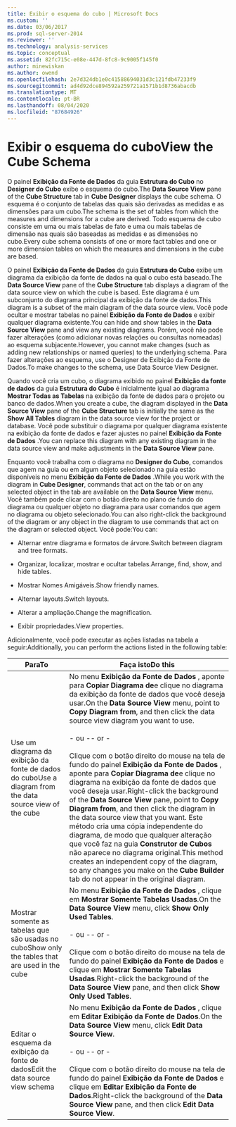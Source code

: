 ```yaml
---
title: Exibir o esquema do cubo | Microsoft Docs
ms.custom: ''
ms.date: 03/06/2017
ms.prod: sql-server-2014
ms.reviewer: ''
ms.technology: analysis-services
ms.topic: conceptual
ms.assetid: 82fc715c-e08e-447d-8fc8-9c9005f145f0
author: minewiskan
ms.author: owend
ms.openlocfilehash: 2e7d324db1e0c41588694031d3c121fdb47233f9
ms.sourcegitcommit: ad4d92dce894592a259721a1571b1d8736abacdb
ms.translationtype: MT
ms.contentlocale: pt-BR
ms.lasthandoff: 08/04/2020
ms.locfileid: "87684926"
---
```

# <a name="view-the-cube-schema"></a><span data-ttu-id="25ed0-102">Exibir o esquema do cubo</span><span class="sxs-lookup"><span data-stu-id="25ed0-102">View the Cube Schema</span></span>
  <span data-ttu-id="25ed0-103">O painel **Exibição da Fonte de Dados** da guia **Estrutura do Cubo** no **Designer do Cubo** exibe o esquema do cubo.</span><span class="sxs-lookup"><span data-stu-id="25ed0-103">The **Data Source View** pane of the **Cube Structure** tab in **Cube Designer** displays the cube schema.</span></span> <span data-ttu-id="25ed0-104">O esquema é o conjunto de tabelas das quais são derivadas as medidas e as dimensões para um cubo.</span><span class="sxs-lookup"><span data-stu-id="25ed0-104">The schema is the set of tables from which the measures and dimensions for a cube are derived.</span></span> <span data-ttu-id="25ed0-105">Todo esquema de cubo consiste em uma ou mais tabelas de fato e uma ou mais tabelas de dimensão nas quais são baseadas as medidas e as dimensões no cubo.</span><span class="sxs-lookup"><span data-stu-id="25ed0-105">Every cube schema consists of one or more fact tables and one or more dimension tables on which the measures and dimensions in the cube are based.</span></span>  
  
 <span data-ttu-id="25ed0-106">O painel **Exibição da Fonte de Dados** da guia **Estrutura do Cubo** exibe um diagrama da exibição da fonte de dados na qual o cubo está baseado.</span><span class="sxs-lookup"><span data-stu-id="25ed0-106">The **Data Source View** pane of the **Cube Structure** tab displays a diagram of the data source view on which the cube is based.</span></span> <span data-ttu-id="25ed0-107">Este diagrama é um subconjunto do diagrama principal da exibição da fonte de dados.</span><span class="sxs-lookup"><span data-stu-id="25ed0-107">This diagram is a subset of the main diagram of the data source view.</span></span> <span data-ttu-id="25ed0-108">Você pode ocultar e mostrar tabelas no painel **Exibição da Fonte de Dados** e exibir qualquer diagrama existente.</span><span class="sxs-lookup"><span data-stu-id="25ed0-108">You can hide and show tables in the **Data Source View** pane and view any existing diagrams.</span></span> <span data-ttu-id="25ed0-109">Porém, você não pode fazer alterações (como adicionar novas relações ou consultas nomeadas) ao esquema subjacente.</span><span class="sxs-lookup"><span data-stu-id="25ed0-109">However, you cannot make changes (such as adding new relationships or named queries) to the underlying schema.</span></span> <span data-ttu-id="25ed0-110">Para fazer alterações ao esquema, use o Designer de Exibição da Fonte de Dados.</span><span class="sxs-lookup"><span data-stu-id="25ed0-110">To make changes to the schema, use Data Source View Designer.</span></span>  
  
 <span data-ttu-id="25ed0-111">Quando você cria um cubo, o diagrama exibido no painel **Exibição da fonte de dados** da guia **Estrutura do Cubo** é inicialmente igual ao diagrama **Mostrar Todas as Tabelas** na exibição da fonte de dados para o projeto ou banco de dados.</span><span class="sxs-lookup"><span data-stu-id="25ed0-111">When you create a cube, the diagram displayed in the **Data Source View** pane of the **Cube Structure** tab is initially the same as the **Show All Tables** diagram in the data source view for the project or database.</span></span> <span data-ttu-id="25ed0-112">Você pode substituir o diagrama por qualquer diagrama existente na exibição da fonte de dados e fazer ajustes no painel **Exibição da Fonte de Dados** .</span><span class="sxs-lookup"><span data-stu-id="25ed0-112">You can replace this diagram with any existing diagram in the data source view and make adjustments in the **Data Source View** pane.</span></span>  
  
 <span data-ttu-id="25ed0-113">Enquanto você trabalha com o diagrama no **Designer do Cubo**, comandos que agem na guia ou em algum objeto selecionado na guia estão disponíveis no menu **Exibição da Fonte de Dados** .</span><span class="sxs-lookup"><span data-stu-id="25ed0-113">While you work with the diagram in **Cube Designer**, commands that act on the tab or on any selected object in the tab are available on the **Data Source View** menu.</span></span> <span data-ttu-id="25ed0-114">Você também pode clicar com o botão direito no plano de fundo do diagrama ou qualquer objeto no diagrama para usar comandos que agem no diagrama ou objeto selecionado.</span><span class="sxs-lookup"><span data-stu-id="25ed0-114">You can also right-click the background of the diagram or any object in the diagram to use commands that act on the diagram or selected object.</span></span> <span data-ttu-id="25ed0-115">Você pode:</span><span class="sxs-lookup"><span data-stu-id="25ed0-115">You can:</span></span>  
  
-   <span data-ttu-id="25ed0-116">Alternar entre diagrama e formatos de árvore.</span><span class="sxs-lookup"><span data-stu-id="25ed0-116">Switch between diagram and tree formats.</span></span>  
  
-   <span data-ttu-id="25ed0-117">Organizar, localizar, mostrar e ocultar tabelas.</span><span class="sxs-lookup"><span data-stu-id="25ed0-117">Arrange, find, show, and hide tables.</span></span>  
  
-   <span data-ttu-id="25ed0-118">Mostrar Nomes Amigáveis.</span><span class="sxs-lookup"><span data-stu-id="25ed0-118">Show friendly names.</span></span>  
  
-   <span data-ttu-id="25ed0-119">Alternar layouts.</span><span class="sxs-lookup"><span data-stu-id="25ed0-119">Switch layouts.</span></span>  
  
-   <span data-ttu-id="25ed0-120">Alterar a ampliação.</span><span class="sxs-lookup"><span data-stu-id="25ed0-120">Change the magnification.</span></span>  
  
-   <span data-ttu-id="25ed0-121">Exibir propriedades.</span><span class="sxs-lookup"><span data-stu-id="25ed0-121">View properties.</span></span>  
  
 <span data-ttu-id="25ed0-122">Adicionalmente, você pode executar as ações listadas na tabela a seguir:</span><span class="sxs-lookup"><span data-stu-id="25ed0-122">Additionally, you can perform the actions listed in the following table:</span></span>  
  
|<span data-ttu-id="25ed0-123">Para</span><span class="sxs-lookup"><span data-stu-id="25ed0-123">To</span></span>|<span data-ttu-id="25ed0-124">Faça isto</span><span class="sxs-lookup"><span data-stu-id="25ed0-124">Do this</span></span>|  
|--------|-------------|  
|<span data-ttu-id="25ed0-125">Use um diagrama da exibição da fonte de dados do cubo</span><span class="sxs-lookup"><span data-stu-id="25ed0-125">Use a diagram from the data source view of the cube</span></span>|<span data-ttu-id="25ed0-126">No menu **Exibição da Fonte de Dados** , aponte para **Copiar Diagrama de**e clique no diagrama da exibição da fonte de dados que você deseja usar.</span><span class="sxs-lookup"><span data-stu-id="25ed0-126">On the **Data Source View** menu, point to **Copy Diagram from**, and then click the data source view diagram you want to use.</span></span><br /><br /> <span data-ttu-id="25ed0-127">- ou -</span><span class="sxs-lookup"><span data-stu-id="25ed0-127">- or -</span></span><br /><br /> <span data-ttu-id="25ed0-128">Clique com o botão direito do mouse na tela de fundo do painel **Exibição da Fonte de Dados** , aponte para **Copiar Diagrama de**e clique no diagrama na exibição da fonte de dados que você deseja usar.</span><span class="sxs-lookup"><span data-stu-id="25ed0-128">Right-click the background of the **Data Source View** pane, point to **Copy Diagram from**, and then click the diagram in the data source view that you want.</span></span> <span data-ttu-id="25ed0-129">Este método cria uma cópia independente do diagrama, de modo que qualquer alteração que você faz na guia **Construtor de Cubos** não aparece no diagrama original.</span><span class="sxs-lookup"><span data-stu-id="25ed0-129">This method creates an independent copy of the diagram, so any changes you make on the **Cube Builder** tab do not appear in the original diagram.</span></span>|  
|<span data-ttu-id="25ed0-130">Mostrar somente as tabelas que são usadas no cubo</span><span class="sxs-lookup"><span data-stu-id="25ed0-130">Show only the tables that are used in the cube</span></span>|<span data-ttu-id="25ed0-131">No menu **Exibição da Fonte de Dados** , clique em **Mostrar Somente Tabelas Usadas**.</span><span class="sxs-lookup"><span data-stu-id="25ed0-131">On the **Data Source View** menu, click **Show Only Used Tables**.</span></span><br /><br /> <span data-ttu-id="25ed0-132">- ou -</span><span class="sxs-lookup"><span data-stu-id="25ed0-132">- or -</span></span><br /><br /> <span data-ttu-id="25ed0-133">Clique com o botão direito do mouse na tela de fundo do painel **Exibição da Fonte de Dados** e clique em **Mostrar Somente Tabelas Usadas**.</span><span class="sxs-lookup"><span data-stu-id="25ed0-133">Right-click the background of the **Data Source View** pane, and then click **Show Only Used Tables**.</span></span>|  
|<span data-ttu-id="25ed0-134">Editar o esquema da exibição da fonte de dados</span><span class="sxs-lookup"><span data-stu-id="25ed0-134">Edit the data source view schema</span></span>|<span data-ttu-id="25ed0-135">No menu **Exibição da Fonte de Dados** , clique em **Editar Exibição da Fonte de Dados**.</span><span class="sxs-lookup"><span data-stu-id="25ed0-135">On the **Data Source View** menu, click **Edit Data Source View**.</span></span><br /><br /> <span data-ttu-id="25ed0-136">- ou -</span><span class="sxs-lookup"><span data-stu-id="25ed0-136">- or -</span></span><br /><br /> <span data-ttu-id="25ed0-137">Clique com o botão direito do mouse na tela de fundo do painel **Exibição da Fonte de Dados** e clique em **Editar Exibição da Fonte de Dados**.</span><span class="sxs-lookup"><span data-stu-id="25ed0-137">Right-click the background of the **Data Source View** pane, and then click **Edit Data Source View**.</span></span>|  
  
  
